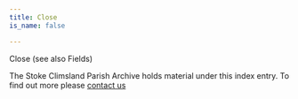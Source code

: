```yaml
---
title: Close
is_name: false

---
```


Close (see also Fields)


The Stoke Climsland Parish Archive holds material under this index entry. To find out more please [contact us](/contact/)
